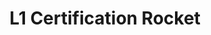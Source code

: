 ---
layout: default
modal-id: 11
img: L1Cert.jpg
alt: image-alt
project-date: Spring 2021 
category: Rocketry
title: L1 Certification Rocket
objective: To successfully design and fly an L1 certification rocket with electronic deployment and without using a kit rocket in under 3 weeks.
details: The rocket was designed and simulated in OpenRocket and then a complete 3D assembly was created in Solidworks. The airframe was built using bluetube, a plastic nosecone, laser-cut plywood fins, and RocketEpoxy. The electronica bay used bluetube coupler, lasercut plywood, and 3D printed bulkheads. Within the electronics bay was two fully redundant systems with an Altus Metrum Easy Minis, a 1s lipo battery, and a rocker switche for arming. The rocket was designed to deploy a small drogue parachute at apogee and a larger main parachute a few hundred feet off the ground using black powder charges and shear pins.
results: Although the rockets flight was imperfect, it was undamaged and safely recovered, earning me my L1 rocketry certification. The project was also completed with the aggressive timeline desired to fly at that months launch.
---
